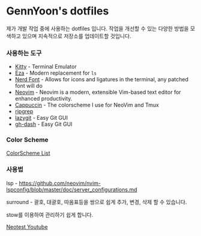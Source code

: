 # GennYoon's dotfiles

제가 개발 작업 중에 사용하는 dotfiles 입니다. 작업을 개선할 수 있는 다양한 방법을 모색하고 있으며 지속적으로 저장소를 업데이트할 것입니다.

### 사용하는 도구

- <a href="https://sw.kovidgoyal.net/kitty/" target="_blank">Kitty</a> - Terminal Emulator
- <a href="https://github.com/eza-community/eza" target="_blank">Eza</a></a> - Modern replacement for `ls`
- <a href="https://www.nerdfonts.com/" target="_blank">Nerd Font</a> - Allows for icons and ligatures in the terminal, any patched font will do
- <a href="https://formulae.brew.sh/formula/neovim" target="_blank">Neovim</a> - Neovim is a modern, extensible Vim-based text editor for enhanced productivity.
- <a href="https://github.com/catppuccin/nvim" target="_blank">Cappuccin</a> - The colorscheme I use for NeoVim and Tmux
- <a href="https://github.com/BurntSushi/ripgrep" target="_blank">ripgrep</a>
- <a href="https://github.com/jesseduffield/lazygit" target="_blank">lazygit</a> - Easy Git GUI
- <a href="https://github.com/dlvhdr/gh-dash" target="_blank">gh-dash</a> - Easy Git GUI

### Color Scheme

[ColorScheme List](https://vimcolorschemes.com/i/trending)

### 사용법

lsp - https://github.com/neovim/nvim-lspconfig/blob/master/doc/server_configurations.md

surround - 괄호, 대괄호, 따옴표등을 쌍으로 쉽게 추가, 변경, 삭제 할 수 있습니다.

stow를 이용하여 관리하기 쉽게 합니다.

[Neotest Youtube](https://www.youtube.com/watch?v=7Nt8n3rjfDY)
